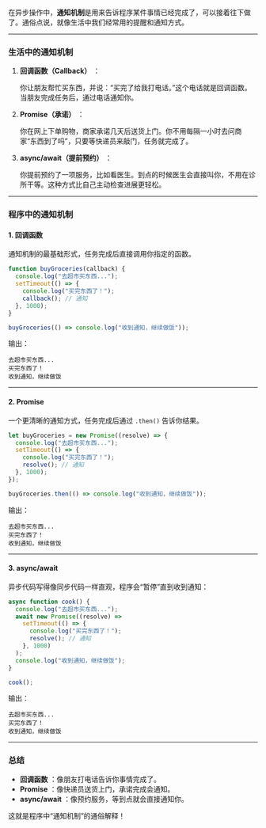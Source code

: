 
在异步操作中，**通知机制**是用来告诉程序某件事情已经完成了，可以接着往下做了。通俗点说，就像生活中我们经常用的提醒和通知方式。

---

### **生活中的通知机制**

1. **回调函数（Callback）** ：

   你让朋友帮忙买东西，并说：“买完了给我打电话。”这个电话就是回调函数。当朋友完成任务后，通过电话通知你。

1. **Promise（承诺）** ：

   你在网上下单购物，商家承诺几天后送货上门。你不用每隔一小时去问商家“东西到了吗”，只要等快递员来敲门，任务就完成了。

1. **async/await（提前预约）** ：

   你提前预约了一项服务，比如看医生。到点的时候医生会直接叫你，不用在诊所干等。这种方式比自己主动检查进展更轻松。

---

### **程序中的通知机制**

#### **1. 回调函数**

通知机制的最基础形式，任务完成后直接调用你指定的函数。

```javascript
function buyGroceries(callback) {
  console.log("去超市买东西...");
  setTimeout(() => {
    console.log("买完东西了！");
    callback(); // 通知
  }, 1000);
}

buyGroceries(() => console.log("收到通知，继续做饭"));
```

输出：

```
去超市买东西...
买完东西了！
收到通知，继续做饭
```

---

#### **2. Promise**

一个更清晰的通知方式，任务完成后通过 `.then()` 告诉你结果。

```javascript
let buyGroceries = new Promise((resolve) => {
  console.log("去超市买东西...");
  setTimeout(() => {
    console.log("买完东西了！");
    resolve(); // 通知
  }, 1000);
});

buyGroceries.then(() => console.log("收到通知，继续做饭"));
```

输出：

```
去超市买东西...
买完东西了！
收到通知，继续做饭
```

---

#### **3. async/await**

异步代码写得像同步代码一样直观，程序会“暂停”直到收到通知：

```javascript
async function cook() {
  console.log("去超市买东西...");
  await new Promise((resolve) =>
    setTimeout(() => {
      console.log("买完东西了！");
      resolve(); // 通知
    }, 1000)
  );
  console.log("收到通知，继续做饭");
}

cook();
```

输出：

```
去超市买东西...
买完东西了！
收到通知，继续做饭
```

---

### **总结**

* **回调函数** ：像朋友打电话告诉你事情完成了。
* **Promise** ：像快递员送货上门，承诺完成会通知。
* **async/await** ：像预约服务，等到点就会直接通知你。

这就是程序中“通知机制”的通俗解释！

